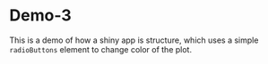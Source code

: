# Demo-3

This is a demo of how a shiny app is structure, which uses a simple
`radioButtons` element to change color of the plot.

